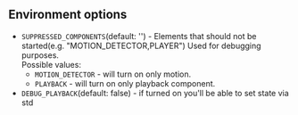 ## Environment options
- `SUPPRESSED_COMPONENTS`(default: '') - Elements that should not be started(e.g. "MOTION_DETECTOR,PLAYER") Used for debugging purposes.<br>
Possible values: <br>
  - `MOTION_DETECTOR` - will turn on only motion.
  - `PLAYBACK` - will turn on only playback component.
- `DEBUG_PLAYBACK`(default: false) - if turned on you'll be able to set state via std